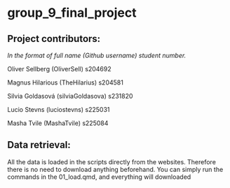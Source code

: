# group_9_final_project
## Project contributors: 
*In the format of full name (Github username) student number.*

Oliver Sellberg (OliverSell) s204692

Magnus Hilarious (TheHilarius) s204581

Silvia Goldasová (silviaGoldasova) s231820

Lucio Stevns (luciostevns) s225031

Masha Tvile (MashaTvile) s225084

## Data retrieval:
All the data is loaded in the scripts directly from the websites. 
  Therefore there is no need to download anything beforehand.
  You can simply run the commands in the 01_load.qmd, and everything will downloaded 
